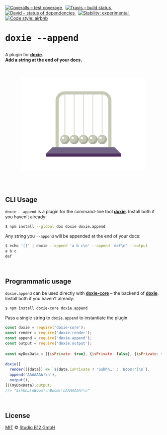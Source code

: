 [![Coveralls – test coverage
](https://img.shields.io/coveralls/studio-b12/doxie.append.svg?style=flat-square)
](https://coveralls.io/r/studio-b12/doxie.append)
 [![Travis – build status
](https://img.shields.io/travis/studio-b12/doxie.append/master.svg?style=flat-square)
](https://travis-ci.org/studio-b12/doxie.append)
 [![David – status of dependencies
](https://img.shields.io/david/studio-b12/doxie.append.svg?style=flat-square)
](https://david-dm.org/studio-b12/doxie.append)
 [![Stability: experimental
](https://img.shields.io/badge/stability-experimental-yellow.svg?style=flat-square)
](https://nodejs.org/api/documentation.html#documentation_stability_index)
 [![Code style: airbnb
](https://img.shields.io/badge/code%20style-airbnb-777777.svg?style=flat-square)
](https://github.com/airbnb/javascript)




<h1                                                                 id="/"><pre>
doxie --append
</pre></h1>

A plugin for **[doxie][]**.  
**Add a string at the end of your docs.**

[doxie]:  https://github.com/studio-b12/doxie




<p align="center"><a
  title="Graphic by the great Justin Mezzell"
  href="http://justinmezzell.tumblr.com/post/89957156723"
  >
  <br/>
  <br/>
  <img
    src="Readme/Balls.gif"
    width="400"
    height="300"
  />
  <br/>
  <br/>
</a></p>




<div                                                               >&nbsp;</div>

CLI Usage
---------

`doxie --append` is a plugin for the command-line tool **[doxie][]**. Install both if you haven’t already:

```sh
$ npm install --global dox doxie doxie.append
```


Any string you `--append` will be appended at the end of your docs:

```sh
$ echo '[]' | doxie --append 'a b c\n' --append 'def\n' --output
a b c
def
```


[dox]:                http://npm.im/dox




<div                                                               >&nbsp;</div>

Programmatic usage
------------------

`doxie.append` can be used directly with **[doxie-core][]** – the backend of **[doxie][]**. Install both if you haven’t already:

```sh
$ npm install doxie-core doxie.append
```


Pass a single string to `doxie.append` to instantiate the plugin:

```js
const doxie = require('doxie-core');
const render = require('doxie.render');
const append = require('doxie.append');
const output = require('doxie.output');

const myDoxData = [{isPrivate: true}, {isPrivate: false}, {isPrivate: false}];

doxie([
  render(({data}) => `${data.isPrivate ? 'Sshhh…' : 'Boom!'}\n`),
  append('AAAAAAA!\n'),
  output(),
])(myDoxData).output;
//» "Sshhh…\nBoom!\nBoom!\nAAAAAAA!\n"
```


[doxie-core]:  http://npm.im/doxie-core




<div                                                               >&nbsp;</div>

License
-------

[MIT][] © [Studio B12 GmbH][]

[MIT]:              ./License.md
[Studio B12 GmbH]:  http://studio-b12.de
